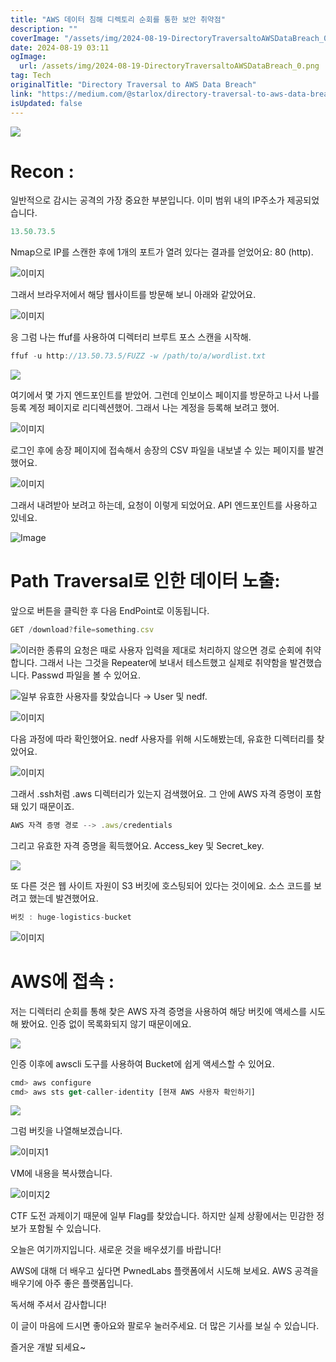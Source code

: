 ```yaml
---
title: "AWS 데이터 침해 디렉토리 순회를 통한 보안 취약점"
description: ""
coverImage: "/assets/img/2024-08-19-DirectoryTraversaltoAWSDataBreach_0.png"
date: 2024-08-19 03:11
ogImage: 
  url: /assets/img/2024-08-19-DirectoryTraversaltoAWSDataBreach_0.png
tag: Tech
originalTitle: "Directory Traversal to AWS Data Breach"
link: "https://medium.com/@starlox/directory-traversal-to-aws-data-breach-1d115dc39614"
isUpdated: false
---
```



<img src="/assets/img/2024-08-19-DirectoryTraversaltoAWSDataBreach_0.png" />

# Recon :

일반적으로 감시는 공격의 가장 중요한 부분입니다. 이미 범위 내의 IP주소가 제공되었습니다.

```js
13.50.73.5
```

<div class="content-ad"></div>

Nmap으로 IP를 스캔한 후에 1개의 포트가 열려 있다는 결과를 얻었어요: 80 (http).

![이미지](/assets/img/2024-08-19-DirectoryTraversaltoAWSDataBreach_1.png)

그래서 브라우저에서 해당 웹사이트를 방문해 보니 아래와 같았어요.

![이미지](/assets/img/2024-08-19-DirectoryTraversaltoAWSDataBreach_2.png)

<div class="content-ad"></div>

응 그럼 나는 ffuf를 사용하여 디렉터리 브루트 포스 스캔을 시작해. 

```js
ffuf -u http://13.50.73.5/FUZZ -w /path/to/a/wordlist.txt
```

<img src="/assets/img/2024-08-19-DirectoryTraversaltoAWSDataBreach_3.png" />

여기에서 몇 가지 엔드포인트를 받았어. 그런데 인보이스 페이지를 방문하고 나서 나를 등록 계정 페이지로 리디렉션했어. 그래서 나는 계정을 등록해 보려고 했어.

<div class="content-ad"></div>


![이미지](/assets/img/2024-08-19-DirectoryTraversaltoAWSDataBreach_4.png)

로그인 후에 송장 페이지에 접속해서 송장의 CSV 파일을 내보낼 수 있는 페이지를 발견했어요.

![이미지](/assets/img/2024-08-19-DirectoryTraversaltoAWSDataBreach_5.png)

그래서 내려받아 보려고 하는데, 요청이 이렇게 되었어요. API 엔드포인트를 사용하고 있네요.


<div class="content-ad"></div>


![Image](/assets/img/2024-08-19-DirectoryTraversaltoAWSDataBreach_6.png)

# Path Traversal로 인한 데이터 노출:

앞으로 버튼을 클릭한 후 다음 EndPoint로 이동됩니다.

```js
GET /download?file=something.csv
```

<div class="content-ad"></div>


![이러한 종류의 요청은 때로 사용자 입력을 제대로 처리하지 않으면 경로 순회에 취약합니다. 그래서 나는 그것을 Repeater에 보내서 테스트했고 실제로 취약함을 발견했습니다. Passwd 파일을 볼 수 있어요.](/assets/img/2024-08-19-DirectoryTraversaltoAWSDataBreach_7.png)

![일부 유효한 사용자를 찾았습니다 → User 및 nedf.](/assets/img/2024-08-19-DirectoryTraversaltoAWSDataBreach_8.png)


<div class="content-ad"></div>


![이미지](/assets/img/2024-08-19-DirectoryTraversaltoAWSDataBreach_9.png)

다음 과정에 따라 확인했어요. nedf 사용자를 위해 시도해봤는데, 유효한 디렉터리를 찾았어요.

![이미지](/assets/img/2024-08-19-DirectoryTraversaltoAWSDataBreach_10.png)

그래서 .ssh처럼 .aws 디렉터리가 있는지 검색했어요. 그 안에 AWS 자격 증명이 포함돼 있기 때문이죠.


<div class="content-ad"></div>

```js
AWS 자격 증명 경로 --> .aws/credentials
```

그리고 유효한 자격 증명을 획득했어요. Access_key 및 Secret_key.

<img src="/assets/img/2024-08-19-DirectoryTraversaltoAWSDataBreach_11.png" />

또 다른 것은 웹 사이트 자원이 S3 버킷에 호스팅되어 있다는 것이에요. 소스 코드를 보려고 했는데 발견했어요.

<div class="content-ad"></div>

```js
버킷 : huge-logistics-bucket
```

![이미지](/assets/img/2024-08-19-DirectoryTraversaltoAWSDataBreach_12.png)

# AWS에 접속 :

저는 디렉터리 순회를 통해 찾은 AWS 자격 증명을 사용하여 해당 버킷에 액세스를 시도해 봤어요. 인증 없이 목록화되지 않기 때문이에요.

<div class="content-ad"></div>

<img src="/assets/img/2024-08-19-DirectoryTraversaltoAWSDataBreach_13.png" />

인증 이후에 awscli 도구를 사용하여 Bucket에 쉽게 액세스할 수 있어요.

```js
cmd> aws configure
cmd> aws sts get-caller-identity [현재 AWS 사용자 확인하기]
```

<img src="/assets/img/2024-08-19-DirectoryTraversaltoAWSDataBreach_14.png" />

<div class="content-ad"></div>

그럼 버킷을 나열해보겠습니다.

![이미지1](/assets/img/2024-08-19-DirectoryTraversaltoAWSDataBreach_15.png)

VM에 내용을 복사했습니다.

![이미지2](/assets/img/2024-08-19-DirectoryTraversaltoAWSDataBreach_16.png)

<div class="content-ad"></div>

CTF 도전 과제이기 때문에 일부 Flag를 찾았습니다. 하지만 실제 상황에서는 민감한 정보가 포함될 수 있습니다.

오늘은 여기까지입니다. 새로운 것을 배우셨기를 바랍니다!

AWS에 대해 더 배우고 싶다면 PwnedLabs 플랫폼에서 시도해 보세요. AWS 공격을 배우기에 아주 좋은 플랫폼입니다.

독서해 주셔서 감사합니다!

<div class="content-ad"></div>

이 글이 마음에 드시면 좋아요와 팔로우 눌러주세요. 더 많은 기사를 보실 수 있습니다.

즐거운 개발 되세요~